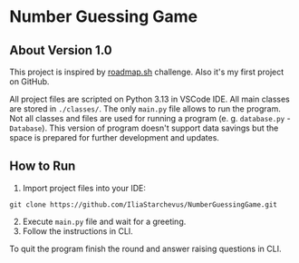 # Number Guessing Game

## About Version 1.0

This project is inspired by [roadmap.sh](https://roadmap.sh/projects/number-guessing-game) challenge. Also it's my first project on GitHub.

All project files are scripted on Python 3.13 in VSCode IDE. All main classes are stored in `./classes/`. The only `main.py` file allows to run the program. Not all classes and files are used for running a program (e. g. `database.py` - `Database`). This version of program doesn't support data savings but the space is prepared for further development and updates.

## How to Run

1. Import project files into your IDE:

```
git clone https://github.com/IliaStarchevus/NumberGuessingGame.git

```

2. Execute `main.py` file and wait for a greeting.
3. Follow the instructions in CLI.

To quit the program finish the round and answer raising questions in CLI.
